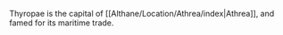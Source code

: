 Thyropae is the capital of [[Althane/Location/Athrea/index|Athrea]], and famed for its maritime trade.
